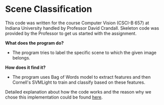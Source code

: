 # Scene Classification

This code was written for the course Computer Vision (CSCI-B 657) at Indiana University handled by Professor David Crandall. Skeleton code was provided by the Professor to get us started with the assignment.


**What does the program do?** <br/>
* The program tries to label the specific scene to which the given image belongs.

**How does it find it?** <br/>

* The program uses Bag of Words model to extract features and then Cornell's SVMLight to train and classify based on these features.

Detailed explanation about how the code works and the reason why we chose this implementation could be found [here](https://github.com/manikandan5/SceneClassification/blob/master/Computer%20Vision%20Final%20Project%20Report.pdf).
